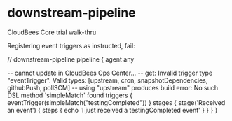# downstream-pipeline
CloudBees Core trial walk-thru

Registering event triggers as instructed,  fail:

// downstream-pipeline
pipeline {
  agent any

  -- cannot update in CloudBees Ops Center...
  -- get: Invalid trigger type "eventTrigger". Valid types: [upstream, cron, snapshotDependencies, githubPush, pollSCM]
  -- using "upstream" produces build error: No such DSL method 'simpleMatch' found
  triggers {
    eventTrigger(simpleMatch("testingCompleted"))
  }
  stages {
    stage('Received an event') {
      steps {
        echo 'I just received a testingCompleted event'
      }
    }
  }
}
